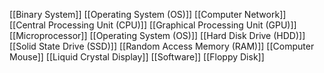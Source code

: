 [[Binary System]]
[[Operating System (OS)]]
[[Computer Network]]
[[Central Processing Unit (CPU)]]
[[Graphical Processing Unit (GPU)]]
[[Microprocessor]]
[[Operating System (OS)]]
[[Hard Disk Drive (HDD)]]
[[Solid State Drive (SSD)]]
[[Random Access Memory (RAM)]]
[[Computer Mouse]]
[[Liquid Crystal Display]]
[[Software]]
[[Floppy Disk]]
